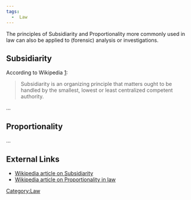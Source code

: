 ```yaml
---
tags:
  -  Law
---
```

The principles of Subsidiarity and Proportionality more commonly used in
law can also be applied to (forensic) analysis or investigations.

## Subsidiarity

According to Wikipedia
[1](https://en.wikipedia.org/wiki/Subsidiarity_(Catholicism)):

> Subsidiarity is an organizing principle that matters ought to be
> handled by the smallest, lowest or least centralized competent
> authority.

...

## Proportionality

...

## External Links

- [Wikipedia article on
  Subsidiarity](https://en.wikipedia.org/wiki/Subsidiarity)
- [Wikipedia article on Proportionality in
  law](https://en.wikipedia.org/wiki/Proportionality_(law))

[Category:Law](category:law.md)
